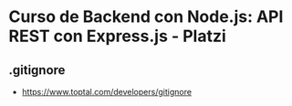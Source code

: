 # Curso de Backend con Node.js: API REST con Express.js - Platzi

## .gitignore

- https://www.toptal.com/developers/gitignore



